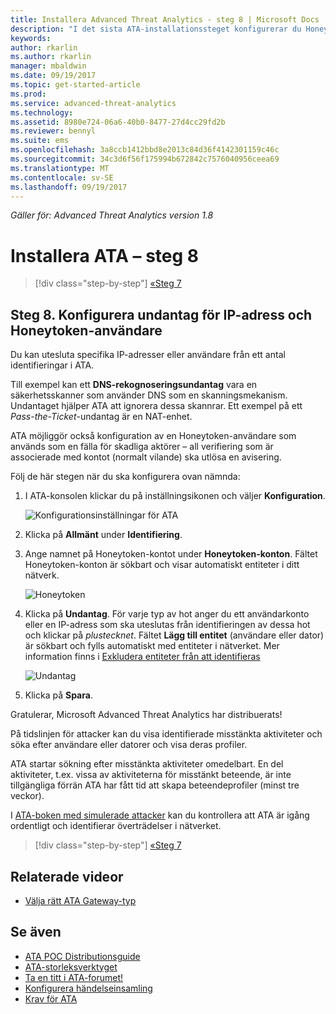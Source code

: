 ```yaml
---
title: Installera Advanced Threat Analytics - steg 8 | Microsoft Docs
description: "I det sista ATA-installationssteget konfigurerar du Honeytoken-användaren."
keywords: 
author: rkarlin
ms.author: rkarlin
manager: mbaldwin
ms.date: 09/19/2017
ms.topic: get-started-article
ms.prod: 
ms.service: advanced-threat-analytics
ms.technology: 
ms.assetid: 8980e724-06a6-40b0-8477-27d4cc29fd2b
ms.reviewer: bennyl
ms.suite: ems
ms.openlocfilehash: 3a8ccb1412bbd8e2013c84d36f4142301159c46c
ms.sourcegitcommit: 34c3d6f56f175994b672842c7576040956ceea69
ms.translationtype: MT
ms.contentlocale: sv-SE
ms.lasthandoff: 09/19/2017
---
```

*Gäller för: Advanced Threat Analytics version 1.8*



# <a name="install-ata---step-8"></a>Installera ATA – steg 8

>[!div class="step-by-step"]
[«Steg 7](vpn-integration-install-step.md)

## <a name="step-8-configure-ip-address-exclusions-and-honeytoken-user"></a>Steg 8. Konfigurera undantag för IP-adress och Honeytoken-användare
Du kan utesluta specifika IP-adresser eller användare från ett antal identifieringar i ATA. 

Till exempel kan ett **DNS-rekognoseringsundantag** vara en säkerhetsskanner som använder DNS som en skanningsmekanism. Undantaget hjälper ATA att ignorera dessa skannrar. Ett exempel på ett *Pass-the-Ticket*-undantag är en NAT-enhet.    

ATA möjliggör också konfiguration av en Honeytoken-användare som används som en fälla för skadliga aktörer – all verifiering som är associerade med kontot (normalt vilande) ska utlösa en avisering.

Följ de här stegen när du ska konfigurera ovan nämnda:

1.  I ATA-konsolen klickar du på inställningsikonen och väljer **Konfiguration**.

    ![Konfigurationsinställningar för ATA](media/ATA-config-icon.png)

2.  Klicka på **Allmänt** under **Identifiering**.

2. Ange namnet på Honeytoken-kontot under **Honeytoken-konton**. Fältet Honeytoken-konton är sökbart och visar automatiskt entiteter i ditt nätverk.

   ![Honeytoken](media/honeytoken.png)

3. Klicka på **Undantag**. För varje typ av hot anger du ett användarkonto eller en IP-adress som ska uteslutas från identifieringen av dessa hot och klickar på *plustecknet*. Fältet **Lägg till entitet** (användare eller dator) är sökbart och fylls automatiskt med entiteter i nätverket. Mer information finns i [Exkludera entiteter från att identifieras](excluding-entities-from-detections.md)

   ![Undantag](media/exclusions.png)

4.  Klicka på **Spara**.


Gratulerar, Microsoft Advanced Threat Analytics har distribuerats!

På tidslinjen för attacker kan du visa identifierade misstänkta aktiviteter och söka efter användare eller datorer och visa deras profiler.

ATA startar sökning efter misstänkta aktiviteter omedelbart. En del aktiviteter, t.ex. vissa av aktiviteterna för misstänkt beteende, är inte tillgängliga förrän ATA har fått tid att skapa beteendeprofiler (minst tre veckor).

I [ATA-boken med simulerade attacker](https://docs.microsoft.com/enterprise-mobility-security/solutions/ata-attack-simulation-playbook) kan du kontrollera att ATA är igång ordentligt och identifierar överträdelser i nätverket.


>[!div class="step-by-step"]
[«Steg 7](vpn-integration-install-step.md)



## <a name="related-videos"></a>Relaterade videor
- [Välja rätt ATA Gateway-typ](https://channel9.msdn.com/Shows/Microsoft-Security/ATA-Deployment-Choose-the-Right-Gateway-Type)


## <a name="see-also"></a>Se även
- [ATA POC Distributionsguide](http://aka.ms/atapoc)
- [ATA-storleksverktyget](http://aka.ms/atasizingtool)
- [Ta en titt i ATA-forumet!](https://social.technet.microsoft.com/Forums/security/home?forum=mata)
- [Konfigurera händelseinsamling](configure-event-collection.md)
- [Krav för ATA](ata-prerequisites.md)

